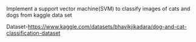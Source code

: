Implement a support vector machine(SVM) to classify images of cats and dogs from kaggle data set

Dataset-https://www.kaggle.com/datasets/bhavikjikadara/dog-and-cat-classification-dataset
